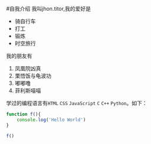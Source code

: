 #自我介绍
我叫jhon.titor,我的爱好是
* 骑自行车
* 打工
* 锻炼
* 时空旅行
  
我的朋友有
1. 凤凰院凶真
2. 栗悟饭与龟波功
3. 嘟嘟噜
4. 菲利斯喵喵

[我的个人主页]:(http://www.johntitor.com/)

学过的编程语言有`HTML` `CSS` `JavaScript` `C` `C++` `Python`。如下：

```Javascript
function f(){
    console.log('Hello World')
}

f()
```